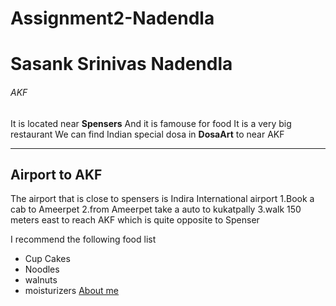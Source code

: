 # Assignment2-Nadendla
# Sasank Srinivas Nadendla
###### AKF
It is located near **Spensers**
And it is famouse for food
It is a very big restaurant
We can find Indian special dosa in **DosaArt** to near AKF

***

## Airport to AKF

The airport that is close to spensers is Indira International airport
1.Book a cab to Ameerpet
2.from Ameerpet take a auto to kukatpally
3.walk 150 meters east to reach AKF which is quite opposite to Spenser

I recommend the following food list
* Cup Cakes
* Noodles
* walnuts
* moisturizers
[About me](AboutMe.md)

